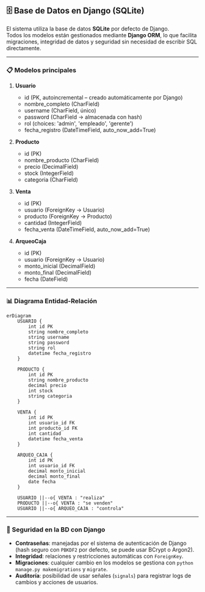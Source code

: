 ## 🗄️ Base de Datos en Django (SQLite)

El sistema utiliza la base de datos **SQLite** por defecto de Django.  
Todos los modelos están gestionados mediante **Django ORM**, lo que facilita migraciones, integridad de datos y seguridad sin necesidad de escribir SQL directamente.

---

### 📋 Modelos principales

1. **Usuario**  
   - id (PK, autoincremental – creado automáticamente por Django)  
   - nombre_completo (CharField)  
   - username (CharField, único)  
   - password (CharField → almacenada con hash)  
   - rol (choices: 'admin', 'empleado', 'gerente')  
   - fecha_registro (DateTimeField, auto_now_add=True)  

2. **Producto**  
   - id (PK)  
   - nombre_producto (CharField)  
   - precio (DecimalField)  
   - stock (IntegerField)  
   - categoria (CharField)  

3. **Venta**  
   - id (PK)  
   - usuario (ForeignKey → Usuario)  
   - producto (ForeignKey → Producto)  
   - cantidad (IntegerField)  
   - fecha_venta (DateTimeField, auto_now_add=True)  

4. **ArqueoCaja**  
   - id (PK)  
   - usuario (ForeignKey → Usuario)  
   - monto_inicial (DecimalField)  
   - monto_final (DecimalField)  
   - fecha (DateField)  

---

### 📊 Diagrama Entidad-Relación

```mermaid
erDiagram
    USUARIO {
        int id PK
        string nombre_completo
        string username
        string password
        string rol
        datetime fecha_registro
    }

    PRODUCTO {
        int id PK
        string nombre_producto
        decimal precio
        int stock
        string categoria
    }

    VENTA {
        int id PK
        int usuario_id FK
        int producto_id FK
        int cantidad
        datetime fecha_venta
    }

    ARQUEO_CAJA {
        int id PK
        int usuario_id FK
        decimal monto_inicial
        decimal monto_final
        date fecha
    }

    USUARIO ||--o{ VENTA : "realiza"
    PRODUCTO ||--o{ VENTA : "se venden"
    USUARIO ||--o{ ARQUEO_CAJA : "controla"
```

------

### 🔐 Seguridad en la BD con Django

- **Contraseñas**: manejadas por el sistema de autenticación de Django (hash seguro con `PBKDF2` por defecto, se puede usar BCrypt o Argon2).
- **Integridad**: relaciones y restricciones automáticas con `ForeignKey`.
- **Migraciones**: cualquier cambio en los modelos se gestiona con `python manage.py makemigrations` y `migrate`.
- **Auditoría**: posibilidad de usar señales (`signals`) para registrar logs de cambios y acciones de usuarios.
